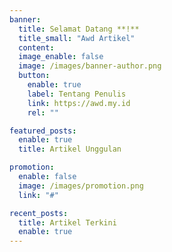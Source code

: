 ```yaml
---
banner:
  title: Selamat Datang **!**
  title_small: "Awd Artikel"
  content:
  image_enable: false
  image: /images/banner-author.png
  button:
    enable: true
    label: Tentang Penulis
    link: https://awd.my.id
    rel: ""

featured_posts:
  enable: true
  title: Artikel Unggulan

promotion:
  enable: false
  image: /images/promotion.png
  link: "#"

recent_posts:
  title: Artikel Terkini
  enable: true
---
```

